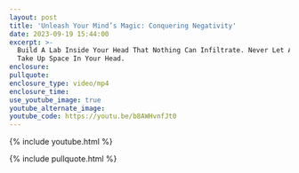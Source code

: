 ```yaml
---
layout: post
title: 'Unleash Your Mind’s Magic: Conquering Negativity'
date: 2023-09-19 15:44:00
excerpt: >-
  Build A Lab Inside Your Head That Nothing Can Infiltrate. Never Let Anything
  Take Up Space In Your Head.
enclosure:
pullquote:
enclosure_type: video/mp4
enclosure_time:
use_youtube_image: true
youtube_alternate_image:
youtube_code: https://youtu.be/b8AWHvnfJt0
---
```

{% include youtube.html %}

{% include pullquote.html %}
